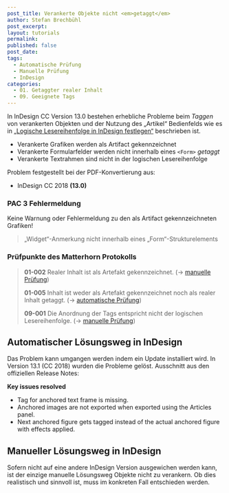 ```yaml
---
post_title: Verankerte Objekte nicht <em>getaggt</em>
author: Stefan Brechbühl
post_excerpt: 
layout: tutorials
permalink: 
published: false
post_date: 
tags:
  - Automatische Prüfung
  - Manuelle Prüfung
  - InDesign
categories:
  - 01. Getaggter realer Inhalt
  - 09. Geeignete Tags
---
```

In InDesign CC Version 13.0 bestehen erhebliche Probleme beim *Taggen* von verankerten Objekten und der Nutzung des „Artikel“ Bedienfelds wie es in [„Logische Lesereihenfolge in InDesign festlegen“](https://accessible-pdf.info/de/basics/logische-lesereihenfolge-in-indesign-festlegen/) beschrieben ist. 

- Verankerte Grafiken werden als Artifact gekennzeichnet
- Verankerte Formularfelder werden nicht innerhalb eines `<Form>` *getaggt*
- Verankerte Textrahmen sind nicht in der logischen Lesereihenfolge

Problem festgestellt bei der PDF-Konvertierung aus:

- InDesign CC 2018 **(13.0)**

### PAC 3 Fehlermeldung

Keine Warnung oder Fehlermeldung zu den als Artifact gekennzeichneten Grafiken!

> „Widget“-Anmerkung nicht innerhalb eines „Form“-Strukturelements

### Prüfpunkte des Matterhorn Protokolls
 
> **01-002** Realer Inhalt ist als Artefakt gekennzeichnet. (→ [manuelle Prüfung](https://accessible-pdf.info/de/glossar/#manuelle-pruefung))
> 
> **01-005** Inhalt ist weder als Artefakt gekennzeichnet noch als realer Inhalt getaggt. (→ [automatische Prüfung](https://accessible-pdf.info/de/glossar/#automatische-pruefung))
> 
> **09-001** Die Anordnung der Tags entspricht nicht der logischen Lesereihenfolge. (→ [manuelle Prüfung](https://accessible-pdf.info/de/glossar/#manuelle-pruefung))

## Automatischer Lösungsweg in InDesign

Das Problem kann umgangen werden indem ein Update installiert wird. In Version 13.1 (CC 2018) wurden die Probleme gelöst. Ausschnitt aus den offiziellen Release Notes:

**Key issues resolved**

- Tag for anchored text frame is missing.
- Anchored images are not exported when exported using the Articles panel.
- Next anchored figure gets tagged instead of the actual anchored figure with effects applied.

## Manueller Lösungsweg in InDesign

Sofern nicht auf eine andere InDesign Version ausgewichen werden kann, ist der einzige manuelle Lösungsweg Objekte nicht zu verankern. Ob dies realistisch und sinnvoll ist, muss im konkreten Fall entschieden werden.